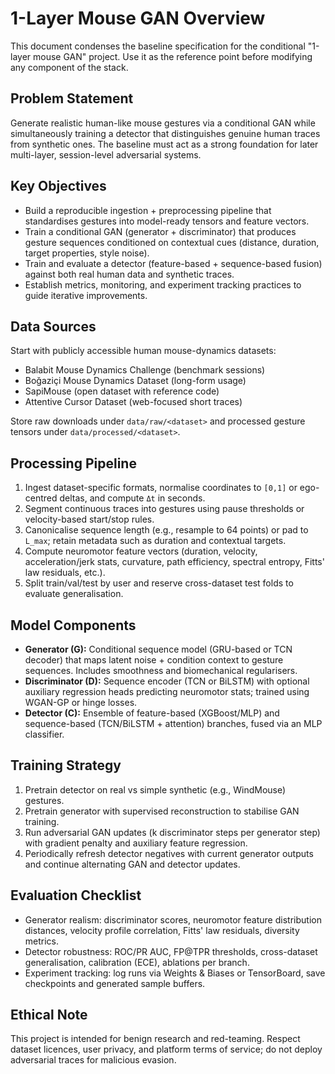# 1-Layer Mouse GAN Overview

This document condenses the baseline specification for the conditional "1-layer mouse GAN" project. Use it as the reference point before modifying any component of the stack.

## Problem Statement
Generate realistic human-like mouse gestures via a conditional GAN while simultaneously training a detector that distinguishes genuine human traces from synthetic ones. The baseline must act as a strong foundation for later multi-layer, session-level adversarial systems.

## Key Objectives
- Build a reproducible ingestion + preprocessing pipeline that standardises gestures into model-ready tensors and feature vectors.
- Train a conditional GAN (generator + discriminator) that produces gesture sequences conditioned on contextual cues (distance, duration, target properties, style noise).
- Train and evaluate a detector (feature-based + sequence-based fusion) against both real human data and synthetic traces.
- Establish metrics, monitoring, and experiment tracking practices to guide iterative improvements.

## Data Sources
Start with publicly accessible human mouse-dynamics datasets:
- Balabit Mouse Dynamics Challenge (benchmark sessions)
- Boğaziçi Mouse Dynamics Dataset (long-form usage)
- SapiMouse (open dataset with reference code)
- Attentive Cursor Dataset (web-focused short traces)

Store raw downloads under `data/raw/<dataset>` and processed gesture tensors under `data/processed/<dataset>`.

## Processing Pipeline
1. Ingest dataset-specific formats, normalise coordinates to `[0,1]` or ego-centred deltas, and compute `Δt` in seconds.
2. Segment continuous traces into gestures using pause thresholds or velocity-based start/stop rules.
3. Canonicalise sequence length (e.g., resample to 64 points) or pad to `L_max`; retain metadata such as duration and contextual targets.
4. Compute neuromotor feature vectors (duration, velocity, acceleration/jerk stats, curvature, path efficiency, spectral entropy, Fitts' law residuals, etc.).
5. Split train/val/test by user and reserve cross-dataset test folds to evaluate generalisation.

## Model Components
- **Generator (G):** Conditional sequence model (GRU-based or TCN decoder) that maps latent noise + condition context to gesture sequences. Includes smoothness and biomechanical regularisers.
- **Discriminator (D):** Sequence encoder (TCN or BiLSTM) with optional auxiliary regression heads predicting neuromotor stats; trained using WGAN-GP or hinge losses.
- **Detector (C):** Ensemble of feature-based (XGBoost/MLP) and sequence-based (TCN/BiLSTM + attention) branches, fused via an MLP classifier.

## Training Strategy
1. Pretrain detector on real vs simple synthetic (e.g., WindMouse) gestures.
2. Pretrain generator with supervised reconstruction to stabilise GAN training.
3. Run adversarial GAN updates (k discriminator steps per generator step) with gradient penalty and auxiliary feature regression.
4. Periodically refresh detector negatives with current generator outputs and continue alternating GAN and detector updates.

## Evaluation Checklist
- Generator realism: discriminator scores, neuromotor feature distribution distances, velocity profile correlation, Fitts' law residuals, diversity metrics.
- Detector robustness: ROC/PR AUC, FP@TPR thresholds, cross-dataset generalisation, calibration (ECE), ablations per branch.
- Experiment tracking: log runs via Weights & Biases or TensorBoard, save checkpoints and generated sample buffers.

## Ethical Note
This project is intended for benign research and red-teaming. Respect dataset licences, user privacy, and platform terms of service; do not deploy adversarial traces for malicious evasion.


